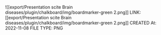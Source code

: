 ![[export/Presentation scite Brain diseases/plugin/chalkboard/img/boardmarker-green 2.png]]
LINK: [[export/Presentation scite Brain diseases/plugin/chalkboard/img/boardmarker-green 2.png]]
CREATED At: 2022-11-08
FILE TYPE: PNG
